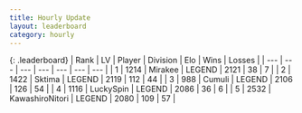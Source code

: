 ```yaml
---
title: Hourly Update
layout: leaderboard
category: hourly
---
```


{: .leaderboard}
| Rank | LV | Player | Division | Elo | Wins | Losses |
| --- | --- | --- | --- | --- | --- | --- |
| <span data-change="1">1</span> | 1214 | <span title="ID: 416373">Mirakee</span> | LEGEND | <span data-change="10">2121</span> | <span data-change="2">38</span> | <span data-change="0">7</span> |
| <span data-change="-1">2</span> | 1422 | <span title="ID: 353063">Sktima</span> | LEGEND | <span data-change="0">2119</span> | <span data-change="0">112</span> | <span data-change="0">44</span> |
| <span data-change="0">3</span> | 988 | <span title="ID: 294236">Cumuli</span> | LEGEND | <span data-change="0">2106</span> | <span data-change="0">126</span> | <span data-change="0">54</span> |
| <span data-change="0">4</span> | 1116 | <span title="ID: 498412">LuckySpin</span> | LEGEND | <span data-change="0">2086</span> | <span data-change="0">36</span> | <span data-change="0">6</span> |
| <span data-change="0">5</span> | 2532 | <span title="ID: 164871">KawashiroNitori</span> | LEGEND | <span data-change="0">2080</span> | <span data-change="0">109</span> | <span data-change="0">57</span> |
